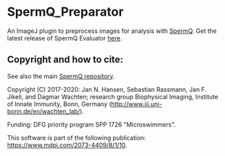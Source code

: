 # SpermQ_Preparator
An ImageJ plugin to preprocess images for analysis with [SpermQ](https://github.com/hansenjn/SpermQ). Get the latest release of SpermQ Evaluator [here](https://github.com/hansenjn/SpermQ_Preparator/releases).

## Copyright and how to cite:
See also the main [SpermQ repository](https://github.com/hansenjn/SpermQ).

Copyright (C) 2017-2020: Jan N. Hansen, Sebastian Rassmann, Jan F. Jikeli, and Dagmar Wachten; research group Biophysical Imaging, Institute of Innate Immunity, Bonn, Germany (http://www.iii.uni-bonn.de/en/wachten_lab/).

Funding: DFG priority program SPP 1726 "Microswimmers".

This software is part of the following publication: https://www.mdpi.com/2073-4409/8/1/10.
